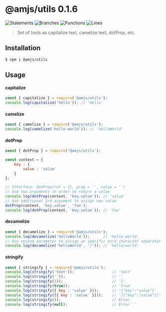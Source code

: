 # @amjs/utils 0.1.6

![Statements](https://img.shields.io/badge/Statements-100%25-brightgreen.svg) ![Branches](https://img.shields.io/badge/Branches-100%25-brightgreen.svg) ![Functions](https://img.shields.io/badge/Functions-100%25-brightgreen.svg) ![Lines](https://img.shields.io/badge/Lines-100%25-brightgreen.svg)

> Set of tools as capitalize text, camelize text, dotProp, etc.

## Installation

```bash
$ npm i @amjs/utils
```
## Usage

#### capitalize

```javascript
const { capitalize } = require('@amjs/utils');
console.log(capitalize('hello')); // 'Hello'
```

#### camelize

```javascript
const { camelize } = require('@amjs/utils');
console.log(camelize('hello-world')); // 'helloWorld'
```

#### dotProp

```javascript
const { dotProp } = require('@amjs/utils');

const context = {
    key : {
        value : 'value'
    }
};

// Interface: dotProp(ref = {}, prop = '', value = '')
// Use two arguments in order to return a value
console.log(dotProp(context, 'key.value')); // 'value'
// Use additional 3rd argument to assign new value
dotProp(context, 'key.value', 'foo');
console.log(dotProp(context, 'key.value')); // 'foo'
```

#### decamelize

```javascript
const { decamelize } = require('@amjs/utils');
console.log(decamelize('helloWorld'));      // 'hello-world'
// Use second parameter to assign an specific word character separator
console.log(decamelize('helloWorld', '/')); // 'hello/world'
```

#### stringify

```javascript
const { stringify } = require('@amjs/utils');
console.log(stringify('text'));                 // 'text'
console.log(stringify(''));                     // ''
console.log(stringify(1));                      // '1'
console.log(stringify(true));                   // 'true'
console.log(stringify({ key : 'value' }));      // '{"key":"value"}'
console.log(stringify([{ key : 'value' }]));    // '[{"key":"value"}]'
console.log(stringify());                       // Error
console.log(stringify(null);                    // Error```
